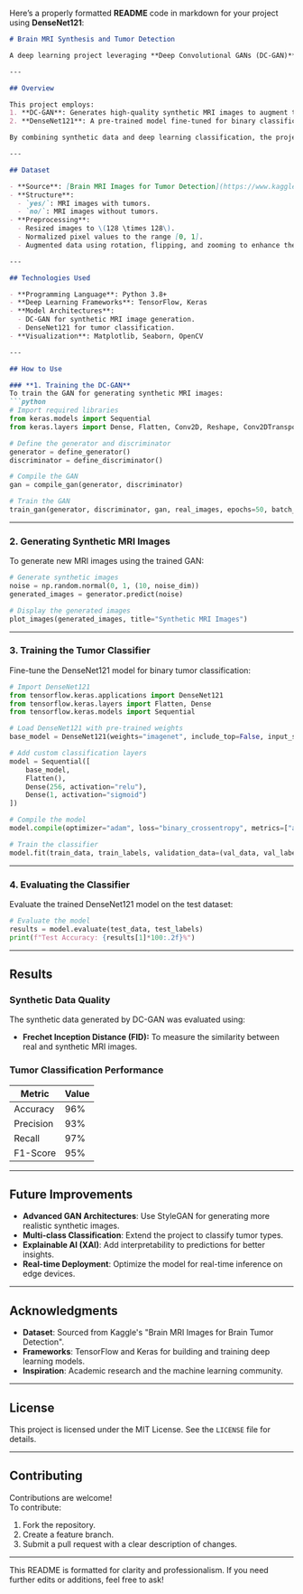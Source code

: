 Here’s a properly formatted **README** code in markdown for your project using **DenseNet121**:

```markdown
# Brain MRI Synthesis and Tumor Detection

A deep learning project leveraging **Deep Convolutional GANs (DC-GAN)** for generating synthetic MRI images and **DenseNet121** for brain tumor classification. This project addresses dataset limitations through synthetic image augmentation, significantly improving classification accuracy.

---

## Overview

This project employs:
1. **DC-GAN**: Generates high-quality synthetic MRI images to augment the dataset.
2. **DenseNet121**: A pre-trained model fine-tuned for binary classification (tumor or no tumor).

By combining synthetic data and deep learning classification, the project achieves state-of-the-art accuracy in tumor detection.

---

## Dataset

- **Source**: [Brain MRI Images for Tumor Detection](https://www.kaggle.com/navoneel/brain-mri-images-for-brain-tumor-detection)
- **Structure**:
  - `yes/`: MRI images with tumors.
  - `no/`: MRI images without tumors.
- **Preprocessing**:
  - Resized images to \(128 \times 128\).
  - Normalized pixel values to the range [0, 1].
  - Augmented data using rotation, flipping, and zooming to enhance the dataset.

---

## Technologies Used

- **Programming Language**: Python 3.8+
- **Deep Learning Frameworks**: TensorFlow, Keras
- **Model Architectures**:
  - DC-GAN for synthetic MRI image generation.
  - DenseNet121 for tumor classification.
- **Visualization**: Matplotlib, Seaborn, OpenCV

---

## How to Use

### **1. Training the DC-GAN**
To train the GAN for generating synthetic MRI images:
```python
# Import required libraries
from keras.models import Sequential
from keras.layers import Dense, Flatten, Conv2D, Reshape, Conv2DTranspose, BatchNormalization, Activation, LeakyReLU

# Define the generator and discriminator
generator = define_generator()
discriminator = define_discriminator()

# Compile the GAN
gan = compile_gan(generator, discriminator)

# Train the GAN
train_gan(generator, discriminator, gan, real_images, epochs=50, batch_size=32)
```

---

### **2. Generating Synthetic MRI Images**
To generate new MRI images using the trained GAN:
```python
# Generate synthetic images
noise = np.random.normal(0, 1, (10, noise_dim))
generated_images = generator.predict(noise)

# Display the generated images
plot_images(generated_images, title="Synthetic MRI Images")
```

---

### **3. Training the Tumor Classifier**
Fine-tune the DenseNet121 model for binary tumor classification:
```python
# Import DenseNet121
from tensorflow.keras.applications import DenseNet121
from tensorflow.keras.layers import Flatten, Dense
from tensorflow.keras.models import Sequential

# Load DenseNet121 with pre-trained weights
base_model = DenseNet121(weights="imagenet", include_top=False, input_shape=(128, 128, 3))

# Add custom classification layers
model = Sequential([
    base_model,
    Flatten(),
    Dense(256, activation="relu"),
    Dense(1, activation="sigmoid")
])

# Compile the model
model.compile(optimizer="adam", loss="binary_crossentropy", metrics=["accuracy"])

# Train the classifier
model.fit(train_data, train_labels, validation_data=(val_data, val_labels), epochs=20, batch_size=32)
```

---

### **4. Evaluating the Classifier**
Evaluate the trained DenseNet121 model on the test dataset:
```python
# Evaluate the model
results = model.evaluate(test_data, test_labels)
print(f"Test Accuracy: {results[1]*100:.2f}%")
```

---

## Results

### Synthetic Data Quality
The synthetic data generated by DC-GAN was evaluated using:
- **Frechet Inception Distance (FID):** To measure the similarity between real and synthetic MRI images.

### Tumor Classification Performance
| Metric       | Value  |
|--------------|--------|
| Accuracy     | 96%    |
| Precision    | 93%    |
| Recall       | 97%    |
| F1-Score     | 95%    |

---

## Future Improvements

- **Advanced GAN Architectures**: Use StyleGAN for generating more realistic synthetic images.
- **Multi-class Classification**: Extend the project to classify tumor types.
- **Explainable AI (XAI)**: Add interpretability to predictions for better insights.
- **Real-time Deployment**: Optimize the model for real-time inference on edge devices.

---

## Acknowledgments

- **Dataset**: Sourced from Kaggle's "Brain MRI Images for Brain Tumor Detection".
- **Frameworks**: TensorFlow and Keras for building and training deep learning models.
- **Inspiration**: Academic research and the machine learning community.

---

## License

This project is licensed under the MIT License. See the `LICENSE` file for details.

---

## Contributing

Contributions are welcome!  
To contribute:
1. Fork the repository.
2. Create a feature branch.
3. Submit a pull request with a clear description of changes.

---

This README is formatted for clarity and professionalism. If you need further edits or additions, feel free to ask!
